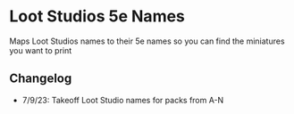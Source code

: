 # Loot Studios 5e Names

Maps Loot Studios names to their 5e names so you can find the miniatures you want to print

## Changelog

- 7/9/23: Takeoff Loot Studio names for packs from A-N
